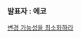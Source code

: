 ### 발표자 : 에코

[변경 가능성을 최소화하라](https://vivid-cyclone-180.notion.site/17-8b40015b0cc245d79b46c16852a82ae6)
